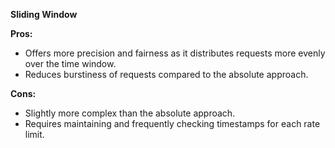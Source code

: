 **Sliding Window**

**Pros:**
- Offers more precision and fairness as it distributes requests more evenly over the time window.
- Reduces burstiness of requests compared to the absolute approach.

**Cons:**
- Slightly more complex than the absolute approach.
- Requires maintaining and frequently checking timestamps for each rate limit.
